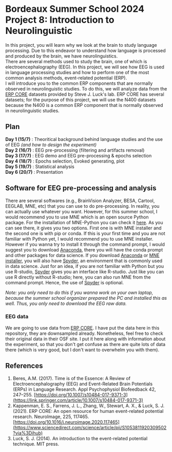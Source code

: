 # Bordeaux Summer School 2024 <br/> Project 8: Introduction to Neurolinguistic

In this project, you will learn why we look at the brain to study language processing. Due to this endeavor to understand how language is processed and produced by the brain, we have neurolinguistics.</br> 
There are several methods used to study the brain, one of which is electroencephalography (EEG). In this project, we will see how EEG is used in language processing studies and how to perform 
one of the most common analysis methods, event-related potential (ERP).</br>
I will introduce you to the common ERP components that are normally observed in neurolinguistic studies. 
To do this, we will analyze data from the [ERP CORE](https://erpinfo.org/erp-core) datasets provided by Steve J. Luck's lab. 
ERP CORE has several datasets; for the purpose of this project, we will use the N400 datasets because the N400 is a common ERP component that is normally observed in neurolinguistic studies.

## Plan
**Day 1 (15/7)** : Theoritical background behind language studies and the use of EEG *(and how to design the experiment)*</br>
**Day 2 (16/7)** : EEG pre-processing (filtering and artifacts removal)</br> 
**Day 3 (17/7)** : EEG demo and EEG pre-processing & epochs selection</br>
**Day 4 (18/7)** : Epochs selection, Evoked generating, plot</br>
**Day 5 (19/7)** : Statistical analysis</br>
**Day 6 (20/7)** : Presentation

## Software for EEG pre-processing and analysis
There are several softwares (e.g., BrainVision Analyzer, BESA, Cartool, EEGLAB, MNE, etc) that you can use to do pre-processing. In reality, you can actually use whatever you want. However, for this summer school, I would recommend you to use MNE which is an open source Python package. 
For the installation of MNE-Python you can check it [here](https://mne.tools/stable/install/index.html). As you can see there, it gives you two options. 
First one is with MNE installer and the second one is with pip or conda. If this is your first time and you are not familiar with Python yet, I would recommend you to use MNE installer. 
However if you wanna try to install it through the command prompt, I would suggest you to download [Anaconda](https://www.anaconda.com/download), there you will have the conda prompt and other packages for data science. 
If you download [Anaconda](https://www.anaconda.com/download) or [MNE installer](https://mne.tools/stable/install/index.html), you will also have [Spyder](https://www.spyder-ide.org/), 
an environment that is commonly used in data science. Just for an idea, if you are not familiar with Python but you use R-studio, [Spyder](https://www.spyder-ide.org/) gives you an interface like R-studio. 
Just like you can use R directly without R-studio; here, you can also run MNE from the command prompt. Hence, the use of [Spyder](https://www.spyder-ide.org/) is optional.

*Note: you only need to do this if you wanna work on your own laptop, because the summer school organizer prepared the PC and installed this as well. Thus, you only need to download the EEG raw data.*

### EEG data
We are going to use data from  [ERP CORE](https://erpinfo.org/erp-core). I have put the data here in this repository, they are downsampled already. Nonetheless, feel free to check their original 
data in their OSF site. I put it here along with information about the experiment, so that you don't get confuse as there are quite lots of data there (which is very good, but I don't want to overwhelm you with 
them).  

## References 
1. Beres, A.M. (2017). Time is of the Essence: A Review of Electroencephalography (EEG) and Event-Related Brain Potentials (ERPs) in Language Research. Appl Psychophysiol Biofeedback 42, 247–255. [https://doi.org/10.1007/s10484-017-9371-3](https://link.springer.com/article/10.1007/s10484-017-9371-3)
2. Kappenman, E. S., Farrens, J. L., Zhang, W., Stewart, A. X., & Luck, S. J. (2021). ERP CORE: An open resource for human event-related potential research. NeuroImage, 225, 117465. [https://doi.org/10.1016/j.neuroimage.2020.117465](https://www.sciencedirect.com/science/article/pii/S1053811920309502?via%3Dihub)
3. Luck, S. J. (2014). An introduction to the event-related potential technique. MIT press.
   
